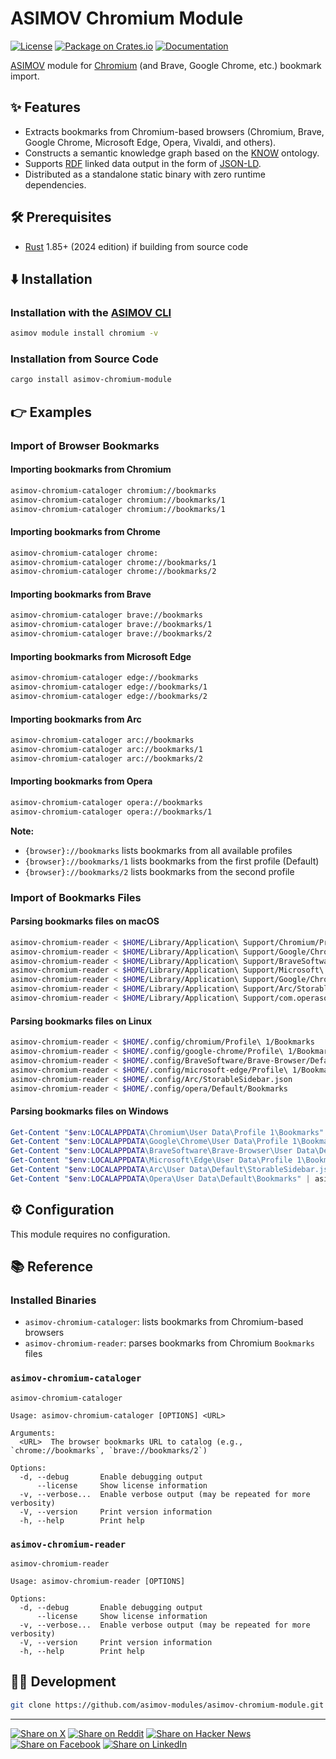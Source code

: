# ASIMOV Chromium Module

[![License](https://img.shields.io/badge/license-Public%20Domain-blue.svg)](https://unlicense.org)
[![Package on Crates.io](https://img.shields.io/crates/v/asimov-chromium-module)](https://crates.io/crates/asimov-chromium-module)
[![Documentation](https://docs.rs/asimov-chromium-module/badge.svg)](https://docs.rs/asimov-chromium-module)

[ASIMOV] module for [Chromium] (and Brave, Google Chrome, etc.) bookmark import.

## ✨ Features

- Extracts bookmarks from Chromium-based browsers (Chromium, Brave, Google
  Chrome, Microsoft Edge, Opera, Vivaldi, and others).
- Constructs a semantic knowledge graph based on the [KNOW] ontology.
- Supports [RDF] linked data output in the form of [JSON-LD].
- Distributed as a standalone static binary with zero runtime dependencies.

## 🛠️ Prerequisites

- [Rust] 1.85+ (2024 edition) if building from source code

## ⬇️ Installation

### Installation with the [ASIMOV CLI]

```bash
asimov module install chromium -v
```

### Installation from Source Code

```bash
cargo install asimov-chromium-module
```

## 👉 Examples

### Import of Browser Bookmarks

#### Importing bookmarks from Chromium

```bash
asimov-chromium-cataloger chromium://bookmarks
asimov-chromium-cataloger chromium://bookmarks/1
asimov-chromium-cataloger chromium://bookmarks/1
```

#### Importing bookmarks from Chrome

```bash
asimov-chromium-cataloger chrome:
asimov-chromium-cataloger chrome://bookmarks/1
asimov-chromium-cataloger chrome://bookmarks/2 
```

#### Importing bookmarks from Brave

```bash
asimov-chromium-cataloger brave://bookmarks
asimov-chromium-cataloger brave://bookmarks/1
asimov-chromium-cataloger brave://bookmarks/2
```

#### Importing bookmarks from Microsoft Edge

```bash
asimov-chromium-cataloger edge://bookmarks
asimov-chromium-cataloger edge://bookmarks/1
asimov-chromium-cataloger edge://bookmarks/2
```

#### Importing bookmarks from Arc

```bash
asimov-chromium-cataloger arc://bookmarks
asimov-chromium-cataloger arc://bookmarks/1
asimov-chromium-cataloger arc://bookmarks/2
```

#### Importing bookmarks from Opera

```bash
asimov-chromium-cataloger opera://bookmarks
asimov-chromium-cataloger opera://bookmarks/1
```

**Note:**

- `{browser}://bookmarks` lists bookmarks from all available profiles
- `{browser}://bookmarks/1` lists bookmarks from the first profile (Default)
- `{browser}://bookmarks/2` lists bookmarks from the second profile

### Import of Bookmarks Files

#### Parsing bookmarks files on macOS

```bash
asimov-chromium-reader < $HOME/Library/Application\ Support/Chromium/Profile\ 1/Bookmarks
asimov-chromium-reader < $HOME/Library/Application\ Support/Google/Chrome/Profile\ 1/Bookmarks
asimov-chromium-reader < $HOME/Library/Application\ Support/BraveSoftware/Brave-Browser/Default/Bookmarks
asimov-chromium-reader < $HOME/Library/Application\ Support/Microsoft\ Edge/Profile\ 1/Bookmarks
asimov-chromium-reader < $HOME/Library/Application\ Support/Google/Chrome/Profile\ 1/Bookmarks
asimov-chromium-reader < $HOME/Library/Application\ Support/Arc/StorableSidebar.json
asimov-chromium-reader < $HOME/Library/Application\ Support/com.operasoftware.Opera/Default/Bookmarks
```

#### Parsing bookmarks files on Linux

```bash
asimov-chromium-reader < $HOME/.config/chromium/Profile\ 1/Bookmarks
asimov-chromium-reader < $HOME/.config/google-chrome/Profile\ 1/Bookmarks
asimov-chromium-reader < $HOME/.config/BraveSoftware/Brave-Browser/Default/Bookmarks
asimov-chromium-reader < $HOME/.config/microsoft-edge/Profile\ 1/Bookmarks
asimov-chromium-reader < $HOME/.config/Arc/StorableSidebar.json
asimov-chromium-reader < $HOME/.config/opera/Default/Bookmarks
```

#### Parsing bookmarks files on Windows

```powershell
Get-Content "$env:LOCALAPPDATA\Chromium\User Data\Profile 1\Bookmarks" | asimov-chromium-reader
Get-Content "$env:LOCALAPPDATA\Google\Chrome\User Data\Profile 1\Bookmarks" | asimov-chromium-reader
Get-Content "$env:LOCALAPPDATA\BraveSoftware\Brave-Browser\User Data\Default\Bookmarks" | asimov-chromium-reader
Get-Content "$env:LOCALAPPDATA\Microsoft\Edge\User Data\Profile 1\Bookmarks" | asimov-chromium-reader
Get-Content "$env:LOCALAPPDATA\Arc\User Data\Default\StorableSidebar.json" | asimov-chromium-reader
Get-Content "$env:LOCALAPPDATA\Opera\User Data\Default\Bookmarks" | asimov-chromium-reader
```

## ⚙ Configuration

This module requires no configuration.

## 📚 Reference

### Installed Binaries

- `asimov-chromium-cataloger`: lists bookmarks from Chromium-based browsers
- `asimov-chromium-reader`: parses bookmarks from Chromium `Bookmarks` files

### `asimov-chromium-cataloger`

```
asimov-chromium-cataloger

Usage: asimov-chromium-cataloger [OPTIONS] <URL>

Arguments:
  <URL>  The browser bookmarks URL to catalog (e.g., `chrome://bookmarks`, `brave://bookmarks/2`)

Options:
  -d, --debug       Enable debugging output
      --license     Show license information
  -v, --verbose...  Enable verbose output (may be repeated for more verbosity)
  -V, --version     Print version information
  -h, --help        Print help
```

### `asimov-chromium-reader`

```
asimov-chromium-reader

Usage: asimov-chromium-reader [OPTIONS]

Options:
  -d, --debug       Enable debugging output
      --license     Show license information
  -v, --verbose...  Enable verbose output (may be repeated for more verbosity)
  -V, --version     Print version information
  -h, --help        Print help
```

## 👨‍💻 Development

```bash
git clone https://github.com/asimov-modules/asimov-chromium-module.git
```

---

[![Share on X](https://img.shields.io/badge/share%20on-x-03A9F4?logo=x)](https://x.com/intent/post?url=https://github.com/asimov-modules/asimov-chromium-module&text=asimov-chromium-module)
[![Share on Reddit](https://img.shields.io/badge/share%20on-reddit-red?logo=reddit)](https://reddit.com/submit?url=https://github.com/asimov-modules/asimov-chromium-module&title=asimov-chromium-module)
[![Share on Hacker News](https://img.shields.io/badge/share%20on-hn-orange?logo=ycombinator)](https://news.ycombinator.com/submitlink?u=https://github.com/asimov-modules/asimov-chromium-module&t=asimov-chromium-module)
[![Share on Facebook](https://img.shields.io/badge/share%20on-fb-1976D2?logo=facebook)](https://www.facebook.com/sharer/sharer.php?u=https://github.com/asimov-modules/asimov-chromium-module)
[![Share on LinkedIn](https://img.shields.io/badge/share%20on-linkedin-3949AB?logo=linkedin)](https://www.linkedin.com/sharing/share-offsite/?url=https://github.com/asimov-modules/asimov-chromium-module)

[ASIMOV]: https://asimov.sh
[ASIMOV CLI]: https://cli.asimov.sh
[Chromium]: https://en.wikipedia.org/wiki/Chromium_(web_browser)
[JSON-LD]: https://json-ld.org
[KNOW]: https://know.dev
[RDF]: https://www.w3.org/TR/rdf12-primer/
[Rust]: https://rust-lang.org
